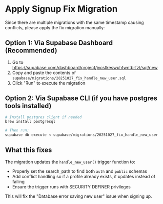 # Apply Signup Fix Migration

Since there are multiple migrations with the same timestamp causing conflicts, please apply the fix migration manually:

## Option 1: Via Supabase Dashboard (Recommended)

1. Go to https://supabase.com/dashboard/project/jvostkeswuhfwntbrfzl/sql/new
2. Copy and paste the contents of `supabase/migrations/20251027_fix_handle_new_user.sql`
3. Click "Run" to execute the migration

## Option 2: Via Supabase CLI (if you have postgres tools installed)

```bash
# Install postgres client if needed
brew install postgresql

# Then run:
supabase db execute < supabase/migrations/20251027_fix_handle_new_user.sql
```

## What this fixes

The migration updates the `handle_new_user()` trigger function to:
- Properly set the search_path to find both `auth` and `public` schemas
- Add conflict handling so if a profile already exists, it updates instead of failing
- Ensure the trigger runs with SECURITY DEFINER privileges

This will fix the "Database error saving new user" issue when signing up.
